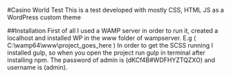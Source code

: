 
#Casino World Test
This is a test developed with mostly CSS, HTML JS as a WordPress custom theme

##Installation
First of all I used a WAMP server in order to run it, created a localhost and installed WP in the www folder of wampserver. E.g ( C:\wamp64\www\project_goes_here )
In order to get the SCSS running I installed gulp, so when you open the project run gulp in terminal after installing npm.
The password of admin is (dKCf4B#WDFHYZTQZXO) and username is (admin).

